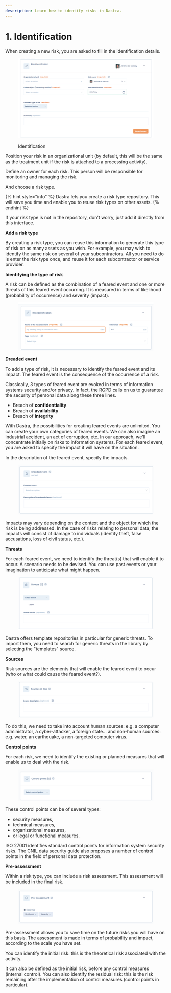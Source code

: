 ```yaml
---
description: Learn how to identify risks in Dastra.
---
```


# 1. Identification

When creating a new risk, you are asked to fill in the identification details.

<figure><img src="../../../.gitbook/assets/image (4) (1).png" alt=""><figcaption><p>Identification</p></figcaption></figure>

Position your risk in an organizational unit (by default, this will be the same as the treatment unit if the risk is attached to a processing activity).&#x20;

Define an owner for each risk. This person will be responsible for monitoring and managing the risk.&#x20;

And choose a risk type. &#x20;

{% hint style="info" %}
Dastra lets you create a risk type repository. This will save you time and enable you to reuse risk types on other assets.
{% endhint %}

If your risk type is not in the repository, don't worry, just add it directly from this interface.&#x20;

**Add a risk type**&#x20;

By creating a risk type, you can reuse this information to generate this type of risk on as many assets as you wish. For example, you may wish to identify the same risk on several of your subcontractors. All you need to do is enter the risk type once, and reuse it for each subcontractor or service provider.

**Identifying the type of risk**&#x20;

A risk can be defined as the combination of a feared event and one or more threats of this feared event occurring. It is measured in terms of likelihood (probability of occurrence) and severity (impact).

<figure><img src="../../../.gitbook/assets/image (5).png" alt=""><figcaption></figcaption></figure>

**Dreaded event**&#x20;

To add a type of risk, it is necessary to identify the feared event and its impact. The feared event is the consequence of the occurrence of a risk.&#x20;

Classically, 3 types of feared event are evoked in terms of information systems security and/or privacy. In fact, the RGPD calls on us to guarantee the security of personal data along these three lines.&#x20;

* Breach of **confidentiality**&#x20;
* Breach of **availability**&#x20;
* Breach of **integrity**&#x20;

With Dastra, the possibilities for creating feared events are unlimited. You can create your own categories of feared events. We can also imagine an industrial accident, an act of corruption, etc. In our approach, we'll concentrate initially on risks to information systems. For each feared event, you are asked to specify the impact it will have on the situation.

In the description of the feared event, specify the impacts.

<figure><img src="../../../.gitbook/assets/image (6).png" alt=""><figcaption></figcaption></figure>

Impacts may vary depending on the context and the object for which the risk is being addressed. In the case of risks relating to personal data, the impacts will consist of damage to individuals (identity theft, false accusations, loss of civil status, etc.).&#x20;

**Threats**&#x20;

For each feared event, we need to identify the threat(s) that will enable it to occur. A scenario needs to be devised. You can use past events or your imagination to anticipate what might happen.

<figure><img src="../../../.gitbook/assets/image (8).png" alt=""><figcaption></figcaption></figure>

Dastra offers template repositories in particular for generic threats. To import them, you need to search for generic threats in the library by selecting the "templates" source.&#x20;

**Sources**&#x20;

Risk sources are the elements that will enable the feared event to occur (who or what could cause the feared event?).&#x20;

<figure><img src="../../../.gitbook/assets/image (9).png" alt=""><figcaption></figcaption></figure>

To do this, we need to take into account human sources: e.g. a computer administrator, a cyber-attacker, a foreign state... and non-human sources: e.g. water, an earthquake, a non-targeted computer virus.

**Control points**&#x20;

For each risk, we need to identify the existing or planned measures that will enable us to deal with the risk.&#x20;

<figure><img src="../../../.gitbook/assets/image (10).png" alt=""><figcaption></figcaption></figure>

These control points can be of several types:&#x20;

* security measures,&#x20;
* technical measures,&#x20;
* organizational measures,&#x20;
* or legal or functional measures.&#x20;

ISO 27001 identifies standard control points for information system security risks. The CNIL data security guide also proposes a number of control points in the field of personal data protection.

**Pre-assessment**&#x20;

Within a risk type, you can include a risk assessment. This assessment will be included in the final risk.

<figure><img src="../../../.gitbook/assets/image (11).png" alt=""><figcaption></figcaption></figure>

&#x20;Pre-assessment allows you to save time on the future risks you will have on this basis. The assessment is made in terms of probability and impact, according to the scale you have set.&#x20;

You can identify the initial risk: this is the theoretical risk associated with the activity.&#x20;

It can also be defined as the initial risk, before any control measures (internal control). You can also identify the residual risk: this is the risk remaining after the implementation of control measures (control points in particular).

